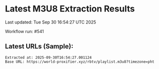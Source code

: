 # Latest M3U8 Extraction Results

Last updated: Tue Sep 30 16:54:27 UTC 2025

Workflow run: #541

## Latest URLs (Sample):
```
Extracted at: 2025-09-30T16:54:27.001124
Base URL: https://world-proxifier.xyz/rbtv/playlist.m3u8?timezone=pht

```
